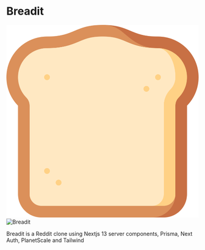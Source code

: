 # Breadit

![Breadit](./public/images/logo.svg)
<img src='./public/images.logo.svg' alt='Breadit' />

Breadit is a Reddit clone using Nextjs 13 server components, Prisma, Next Auth, PlanetScale and Tailwind
